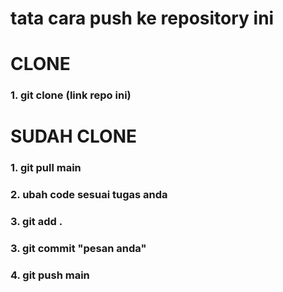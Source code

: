 # tata cara push ke repository ini 
# CLONE
### 1. git clone (link repo ini)

# SUDAH CLONE
### 1. git pull main
### 2. ubah code sesuai tugas anda
### 3. git add .
### 3. git commit "pesan anda"
### 4. git push main